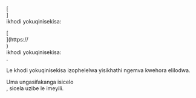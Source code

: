 [<br host>] <br action> ikhodi yokuqinisekisa: <br code>

[<br host>](https://<br host>) <br action> ikhodi yokuqinisekisa: <br code>.

Le khodi yokuqinisekisa izophelelwa yisikhathi ngemva kwehora elilodwa.

Uma ungasifakanga isicelo <br action>, sicela uzibe le imeyili.